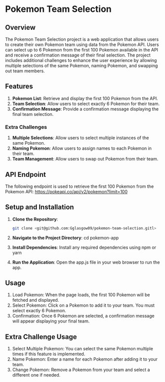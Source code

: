 # Pokemon Team Selection

## Overview

The Pokemon Team Selection project is a web application that allows users to create their own Pokemon team using data from the Pokemon API. Users can select up to 6 Pokemon from the first 100 Pokemon available in the API and receive a confirmation message of their final selection. The project includes additional challenges to enhance the user experience by allowing multiple selections of the same Pokemon, naming Pokemon, and swapping out team members.

## Features

1. **Pokemon List**: Retrieve and display the first 100 Pokemon from the API.
2. **Team Selection**: Allow users to select exactly 6 Pokemon for their team.
3. **Confirmation Message**: Provide a confirmation message displaying the final team selection.

### Extra Challenges

1. **Multiple Selections**: Allow users to select multiple instances of the same Pokemon.
2. **Naming Pokemon**: Allow users to assign names to each Pokemon in their team.
3. **Team Management**: Allow users to swap out Pokemon from their team.

## API Endpoint

The following endpoint is used to retrieve the first 100 Pokemon from the Pokemon API:
https://pokeapi.co/api/v2/pokemon?limit=100


## Setup and Installation

1. **Clone the Repository**: 
   ```bash
   git clone <git@github.com:Gglasgow09/pokemon-team-selection.gitl>


2. **Navigate to the Project Directory**:
cd pokemon-app

3. **Install Dependencies**:
Install any required dependencies using npm or yarn

4. **Run the Application**:
Open the app.js file in your web browser to run the app.

## Usage
1. Load Pokemon: When the page loads, the first 100 Pokemon will be fetched and displayed.
2. Select Pokemon: Click on a Pokemon to add it to your team. You must select exactly 6 Pokemon.
3. Confirmation: Once 6 Pokemon are selected, a confirmation message will appear displaying your final team.

## Extra Challenge Usage
1. Select Multiple Pokemon: You can select the same Pokemon multiple times if this feature is implemented.
2. Name Pokemon: Enter a name for each Pokemon after adding it to your team.
3. Change Pokemon: Remove a Pokemon from your team and select a different one if needed.



